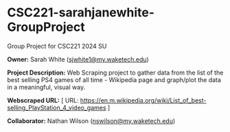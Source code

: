# CSC221-sarahjanewhite-GroupProject
Group Project for CSC221 2024 SU

__Owner:__ Sarah White (sjwhite1@my.waketech.edu)

__Project Description:__ Web Scraping project to gather data from the list of the best selling PS4 games of all time - Wikipedia page and graph/plot the data in a meaningful, visual way.

__Webscraped URL:__ [ URL: https://en.m.wikipedia.org/wiki/List_of_best-selling_PlayStation_4_video_games ]

__Collaborator:__ Nathan Wilson (nswilson@my.waketech.edu)
